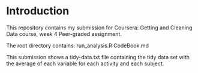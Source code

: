 # Introduction

This repository contains my submission for Coursera: Getting and Cleaning Data course, week 4 Peer-graded assignment.

The root directory contains:
run_analysis.R
CodeBook.md

This submission shows a tidy-data.txt file containing the tidy data set with the average of each variable for each activity and each subject.
